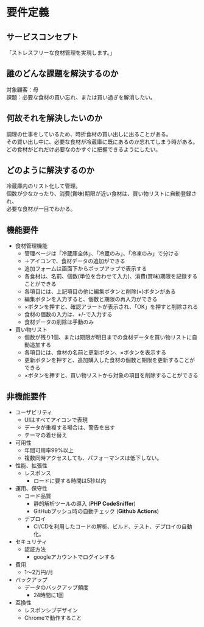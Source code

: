 # 要件定義
## サービスコンセプト
「ストレスフリーな食材管理を実現します。」
## 誰のどんな課題を解決するのか
対象顧客：母  
課題：必要な食材の買い忘れ、または買い過ぎを解消したい。
## 何故それを解決したいのか
調理の仕事をしているため、時折食材の買い出しに出ることがある。  
その買い出し中に、必要な食材が冷蔵庫に既にあるのか忘れてしまう時がある。  
どの食材がどれだけ必要なのかすぐに把握できるようにしたい。
## どのように解決するのか
冷蔵庫内のリスト化して管理。  
個数が少なかったり、消費(賞味)期限が近い食材は、買い物リストに自動登録され、  
必要な食材が一目でわかる。
## 機能要件
- 食材管理機能
  - 管理ページは「冷蔵庫全体」、「冷蔵のみ」、「冷凍のみ」で分ける
  - ＋アイコンで、食材データの追加ができる
  - 追加フォームは画面下からポップアップで表示する
  - 各食材は、名前、個数(単位を合わせて入力)、消費(賞味)期限を記録することができる
  - 各項目には、上記項目の他に編集ボタンと削除(×)ボタンがある
  - 編集ボタンを入力すると、個数と期限の再入力ができる
  - ×ボタンを押すと、確認アラートが表示され、「OK」を押すと削除される
  - 食材の個数の入力は、+/-で入力する
  - 食材データの削除は手動のみ
- 買い物リスト
  - 個数が残り1個、または期限が明日までの食材データを買い物リストに自動追加する
  - 各項目には、食材の名前と更新ボタン、×ボタンを表示する
  - 更新ボタンを押すと、追加購入した食材の個数と期限を更新することができる
  - ×ボタンを押すと、買い物リストから対象の項目を削除することができる
## 非機能要件
- ユーザビリティ
    - UIはすべてアイコンで表現
    - データが重複する場合は、警告を出す
    - テーマの着せ替え
- 可用性
    - 年間可用率99%以上
    - 複数同時アクセスしても、パフォーマンスは低下しない。
- 性能、拡張性
    - レスポンス
        - ロードに要する時間は5秒以内
- 運用、保守性
    - コード品質
        - 静的解析ツールの導入 (**PHP CodeSniffer**)
        - GitHubプッシュ時の自動チェック (**Github Actions**)
    - デプロイ
        - CI/CDを利用したコードの解析、ビルド、テスト、デプロイの自動化。
- セキュリティ
    - 認証方法
        - googleアカウントでログインする
- 費用
    - 1～2万円/月
- バックアップ
    - データのバックアップ頻度
        - 24時間に1回
- 互換性
    - レスポンシブデザイン
    - Chromeで動作すること